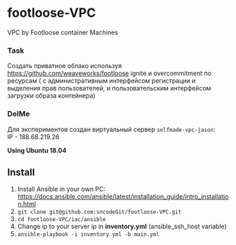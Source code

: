 # footloose-VPC
VPC by Footloose container Machines

### Task

Создать приватное облако используя https://github.com/weaveworks/footloose ignite и overcommitment по ресурсам ( с административным интерфейсом регистрации и выделения прав пользователей, и пользовательским интерфейсом загрузки образа контейнера)

### DelMe

Для экспериментов создан виртуальный сервер `selfmade-vpc-jason`:   
IP - 188.68.219.26

**Using Ubuntu 18.04**

## Install
1. Install Ansible in your own PC:   
https://docs.ansible.com/ansible/latest/installation_guide/intro_installation.html
2. `git clone git@github.com:sncodeGit/footloose-VPC.git`
3. `cd footloose-VPC/iac/ansible`
4. Change ip to your server ip in **inventory.yml** (ansible_ssh_host variable)
5. `ansible-playbook -i inventory.yml -b main.yml`

